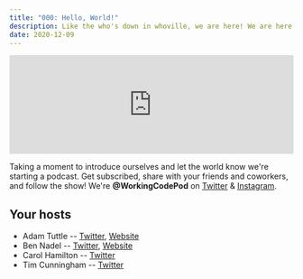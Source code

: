 ```yaml
---
title: "000: Hello, World!"
description: Like the who's down in whoville, we are here! We are here! WE ARE HERE!
date: 2020-12-09
---
```


<iframe allow="autoplay *; encrypted-media *; fullscreen *" frameborder="0" height="175" style="width:100%;max-width:900px;overflow:hidden;background:transparent;" sandbox="allow-forms allow-popups allow-same-origin allow-scripts allow-storage-access-by-user-activation allow-top-navigation-by-user-activation" src="https://embed.podcasts.apple.com/us/podcast/000-hello-world/id1544142288?i=1000501867416"></iframe>

Taking a moment to introduce ourselves and let the world know we're starting a podcast. Get subscribed, share with your friends and coworkers, and follow the show! We're **@WorkingCodePod** on [Twitter](https://twitter.com/workingcodepod) & [Instagram](https://instagram.com/workingcodepod).

## Your hosts

- Adam Tuttle -- [Twitter](https://twitter.com/adamtuttle), [Website](https://adamtuttle.codes)
- Ben Nadel -- [Twitter](https://twitter.com/bennadel), [Website](https://www.bennadel.com/)
- Carol Hamilton -- [Twitter](https://twitter.com/k_Roll242)
- Tim Cunningham -- [Twitter](https://twitter.com/timcunningham71)
